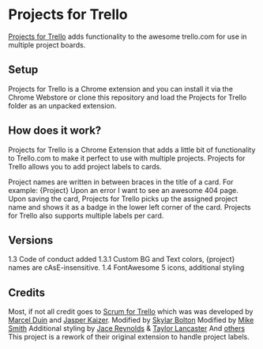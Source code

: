 Projects for Trello
===========
[Projects for Trello](https://chrome.google.com/webstore/detail/projects-for-trello/mholjhodapabhdbchonjjoecmfhobfoa)
adds functionality to the awesome trello.com for use in multiple project boards.

Setup
-----
Projects for Trello is a Chrome extension and you can install it via the Chrome Webstore or clone this
repository and load the Projects for Trello folder as an unpacked extension.

How does it work?
-----------------
Projects for Trello is a Chrome Extension that adds a little bit of functionality
to Trello.com to make it perfect to use with multiple projects. Projects for Trello
allows you to add project labels to cards.

Project names are written in between braces in the title of a card.
For example: {Project} Upon an error I want to see an awesome 404 page.
Upon saving the card, Projects for Trello picks up the assigned project name and shows it
as a badge in the lower left corner of the card. Projects for Trello also supports multiple labels per card.

Versions
--------
1.3   Code of conduct added
1.3.1 Custom BG and Text colors, {project} names are cAsE-insensitive.
1.4   FontAwesome 5 icons, additional styling

Credits
-------
Most, if not all credit goes to [Scrum for Trello](https://github.com/Q42/TrelloScrum) which was
was developed by [Marcel Duin](http://webglmarcel.q42.net/) and [Jasper Kaizer](https://twitter.com/jkaizer).
Modified by [Skylar Bolton](https://github.com/shadoath)
Modified by [Mike Smith](https://github.com/strikemike2k)
Additional styling by [Jace Reynolds](https://github.com/jreynolds13) & [Taylor Lancaster](https://github.com/TaylorLancaster12)
And [others](https://github.com/agebase/projects-for-trello/graphs/contributors)
This project is a rework of their original extension to handle project labels.

